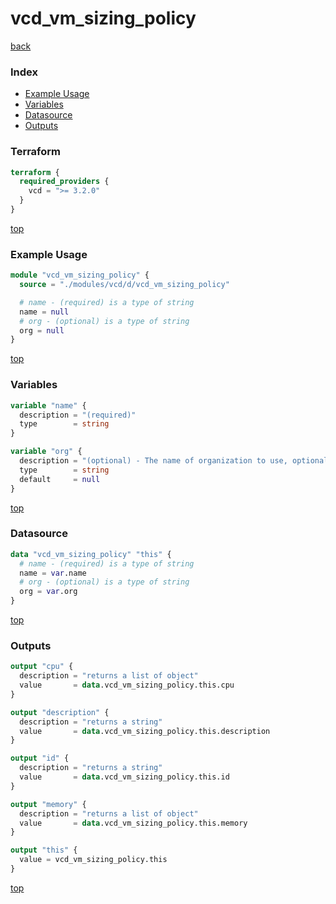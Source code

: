 # vcd_vm_sizing_policy

[back](../vcd.md)

### Index

- [Example Usage](#example-usage)
- [Variables](#variables)
- [Datasource](#datasource)
- [Outputs](#outputs)

### Terraform

```terraform
terraform {
  required_providers {
    vcd = ">= 3.2.0"
  }
}
```

[top](#index)

### Example Usage

```terraform
module "vcd_vm_sizing_policy" {
  source = "./modules/vcd/d/vcd_vm_sizing_policy"

  # name - (required) is a type of string
  name = null
  # org - (optional) is a type of string
  org = null
}
```

[top](#index)

### Variables

```terraform
variable "name" {
  description = "(required)"
  type        = string
}

variable "org" {
  description = "(optional) - The name of organization to use, optional if defined at provider level. Useful when connected as sysadmin working across different organizations"
  type        = string
  default     = null
}
```

[top](#index)

### Datasource

```terraform
data "vcd_vm_sizing_policy" "this" {
  # name - (required) is a type of string
  name = var.name
  # org - (optional) is a type of string
  org = var.org
}
```

[top](#index)

### Outputs

```terraform
output "cpu" {
  description = "returns a list of object"
  value       = data.vcd_vm_sizing_policy.this.cpu
}

output "description" {
  description = "returns a string"
  value       = data.vcd_vm_sizing_policy.this.description
}

output "id" {
  description = "returns a string"
  value       = data.vcd_vm_sizing_policy.this.id
}

output "memory" {
  description = "returns a list of object"
  value       = data.vcd_vm_sizing_policy.this.memory
}

output "this" {
  value = vcd_vm_sizing_policy.this
}
```

[top](#index)